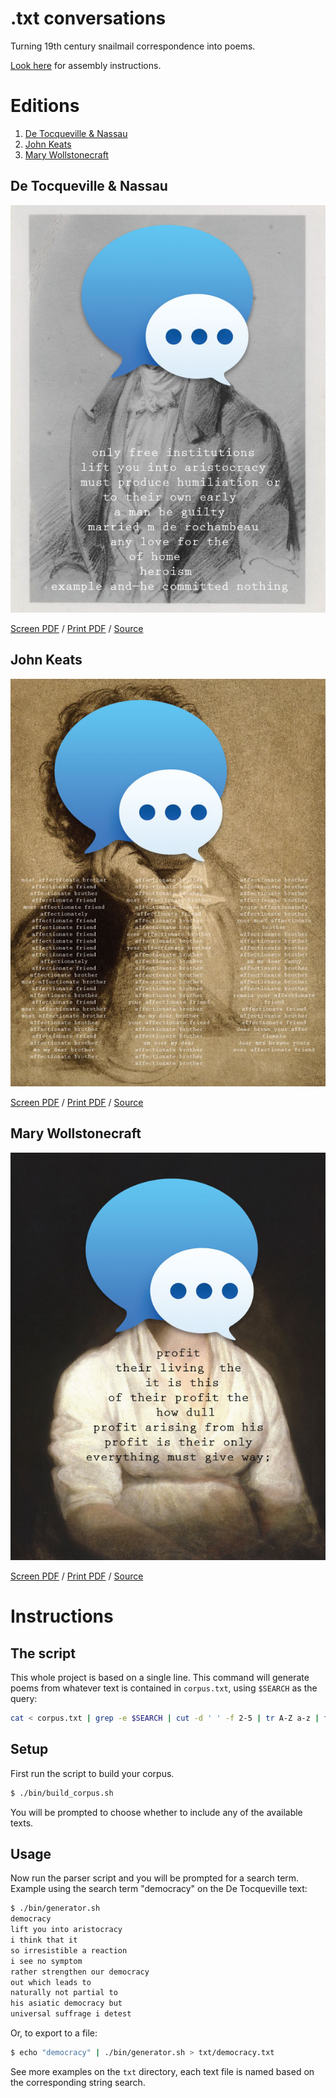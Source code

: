 .txt conversations
====================

Turning 19th century snailmail correspondence into poems.

[Look here](http://experimentwithnature.com/03-found/experiment-with-paper-how-to-make-a-one-page-zine/#.VhMuvBNViko) for assembly instructions.


Editions
========

 1. [De Tocqueville & Nassau](#de-tocqueville--nassau)
 2. [John Keats](#john-keats)
 3. [Mary Wollstonecraft](#mary-wollstonecraft)

De Tocqueville & Nassau
------------------------------

![Poster image](booklet/de_tocqueville_nassau/de_tocqueville-poster.jpg)

[Screen PDF](booklet/de_tocqueville_nassau/de_tocqueville-booklet-screen.pdf) / [Print PDF](booklet/de_tocqueville_nassau/de_tocqueville-booklet-print.pdf) / [Source](http://www.gutenberg.org/ebooks/13333)

John Keats
------------------------------

![Poster image](booklet/keats/keats-poster.jpg)

[Screen PDF](booklet/keats/keats-booklet-screen.pdf) / [Print PDF](booklet/keats/keats-booklet-print.pdf) / [Source](http://www.gutenberg.org/ebooks/35698)

Mary Wollstonecraft
------------------------------

![Poster image](booklet/wollstonecraft/wollstonecraft-poster.jpg)

[Screen PDF](booklet/wollstonecraft/wollstonecraft-booklet-screen.pdf) / [Print PDF](booklet/wollstonecraft/wollstonecraft-booklet-print.pdf) / [Source](http://www.gutenberg.org/ebooks/3529)


Instructions
===============================

The script
----------

This whole project is based on a single line. This command will generate poems from whatever text is contained in `corpus.txt`, using `$SEARCH` as the query:

```bash
cat < corpus.txt | grep -e $SEARCH | cut -d ' ' -f 2-5 | tr A-Z a-z | tr -d "',._\""
```


Setup
------

First run the script to build your corpus.

```bash
$ ./bin/build_corpus.sh
```

You will be prompted to choose whether to include any of the available texts.

Usage
-----

Now run the parser script and you will be prompted for a search term. Example using the search term "democracy" on the De Tocqueville text:

```bash
$ ./bin/generator.sh
democracy
lift you into aristocracy
i think that it
so irresistible a reaction
i see no symptom
rather strengthen our democracy
out which leads to
naturally not partial to
his asiatic democracy but
universal suffrage i detest
```

Or, to export to a file:

```bash
$ echo "democracy" | ./bin/generator.sh > txt/democracy.txt
```

See more examples on the `txt` directory, each text file is named based on the corresponding string search.

